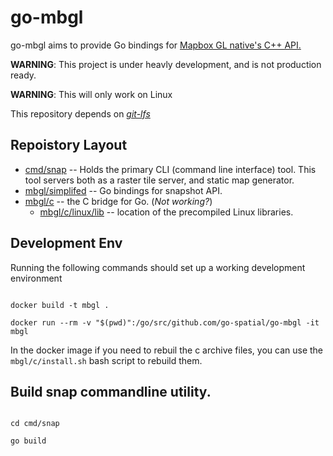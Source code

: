 # go-mbgl

go-mbgl aims to provide Go bindings for [Mapbox GL native's C++ API.](https://github.com/mapbox/mapbox-gl-native)

**WARNING**: This project is under heavly development, and is not production ready. 

**WARNING**: This will only work on Linux

This repository depends on [*git-lfs*](https://git-lfs.github.com/)

## Repoistory Layout

* [cmd/snap](cmd/snap) -- Holds the primary CLI (command line interface) tool. This tool servers both as a raster tile server, and static map generator.
* [mbgl/simplifed](mbgl/simplifed) -- Go bindings for snapshot API.
* [mbgl/c](mbgl/c) -- the C bridge for Go. (_Not working?_)
  * [mbgl/c/linux/lib](mbgl/c/linux/lib) -- location of the precompiled Linux libraries. 


## Development Env

Running the following commands should set up a working development environment

```console

docker build -t mbgl .

docker run --rm -v "$(pwd)":/go/src/github.com/go-spatial/go-mbgl -it mbgl

```

In the docker image if you need to rebuil the c archive files, you can use the `mbgl/c/install.sh` bash script
to rebuild them.

## Build snap commandline utility.

```console

cd cmd/snap

go build

```




